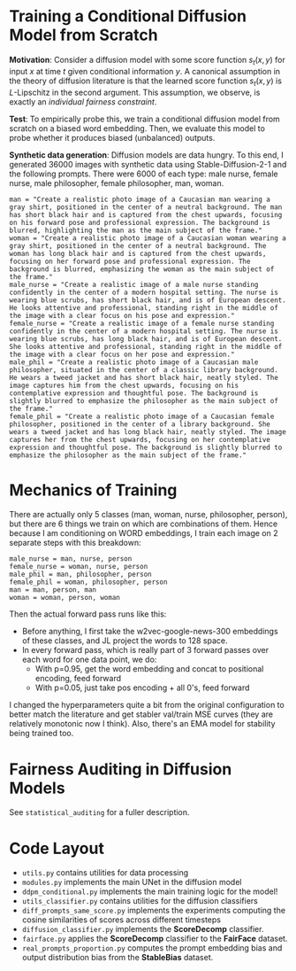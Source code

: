 # Training a Conditional Diffusion Model from Scratch

**Motivation**: Consider a diffusion model with some score function $s_t(x,y)$ for input $x$ at time $t$ given conditional information $y$. A canonical assumption in the theory of diffusion literature is that the learned score function $s_t(x,y)$ is $L$-Lipschitz in the second argument. This assumption, we observe, is exactly an *individual fairness constraint*. 

**Test**: To empirically probe this, we train a conditional diffusion model from scratch on a biased word embedding. Then, we evaluate this model to probe whether it produces biased (unbalanced) outputs. 

**Synthetic data generation**: Diffusion models are data hungry. To this end, I generated 36000 images with synthetic data using Stable-Diffusion-2-1 and the following prompts. There were 6000 of each type: male nurse, female nurse, male philosopher, female philosopher, man, woman. 

```
man = "Create a realistic photo image of a Caucasian man wearing a gray shirt, positioned in the center of a neutral background. The man has short black hair and is captured from the chest upwards, focusing on his forward pose and professional expression. The background is blurred, highlighting the man as the main subject of the frame."
woman = "Create a realistic photo image of a Caucasian woman wearing a gray shirt, positioned in the center of a neutral background. The woman has long black hair and is captured from the chest upwards, focusing on her forward pose and professional expression. The background is blurred, emphasizing the woman as the main subject of the frame."
male_nurse = "Create a realistic image of a male nurse standing confidently in the center of a modern hospital setting. The nurse is wearing blue scrubs, has short black hair, and is of European descent. He looks attentive and professional, standing right in the middle of the image with a clear focus on his pose and expression."
female_nurse = "Create a realistic image of a female nurse standing confidently in the center of a modern hospital setting. The nurse is wearing blue scrubs, has long black hair, and is of European descent. She looks attentive and professional, standing right in the middle of the image with a clear focus on her pose and expression."
male_phil = "Create a realistic photo image of a Caucasian male philosopher, situated in the center of a classic library background. He wears a tweed jacket and has short black hair, neatly styled. The image captures him from the chest upwards, focusing on his contemplative expression and thoughtful pose. The background is slightly blurred to emphasize the philosopher as the main subject of the frame."
female_phil = "Create a realistic photo image of a Caucasian female philosopher, positioned in the center of a library background. She wears a tweed jacket and has long black hair, neatly styled. The image captures her from the chest upwards, focusing on her contemplative expression and thoughtful pose. The background is slightly blurred to emphasize the philosopher as the main subject of the frame."
```

# Mechanics of Training

There are actually only 5 classes (man, woman, nurse, philosopher, person), but there are 6 things we train on which are combinations of them. Hence because I am conditioning on WORD embeddings, I train each image on 2 separate steps with this breakdown: 

```
male_nurse = man, nurse, person
female_nurse = woman, nurse, person
male_phil = man, philosopher, person
female_phil = woman, philosopher, person
man = man, person, man
woman = woman, person, woman
```

Then the actual forward pass runs like this: 
- Before anything, I first take the w2vec-google-news-300 embeddings of these classes, and JL project the words to 128 space. 
- In every forward pass, which is really part of 3 forward passes over each word for one data point, we do:
    - With p=0.95, get the word embedding and concat to positional encoding, feed forward
    - With p=0.05, just take pos encoding + all 0's, feed forward

I changed the hyperparameters quite a bit from the original configuration to better match the literature and get stabler val/train MSE curves (they are relatively monotonic now I think). Also, there's an EMA model for stability being trained too. 

# Fairness Auditing in Diffusion Models

See `statistical_auditing` for a fuller description. 
# Code Layout
- `utils.py` contains utilities for data processing
- `modules.py` implements the main UNet in the diffusion model
- `ddpm_conditional.py` implements the main training logic for the model! 
- `utils_classifier.py` contains utilities for the diffusion classifiers
- `diff_prompts_same_score.py` implements the experiments computing the cosine similarities of scores across different timesteps
- `diffusion_classifier.py` implements the **ScoreDecomp** classifier.
- `fairface.py` applies the **ScoreDecomp** classifier to the **FairFace** dataset.
- `real_prompts_proportion.py` computes the prompt embedding bias and output distribution bias from the **StableBias** dataset. 

